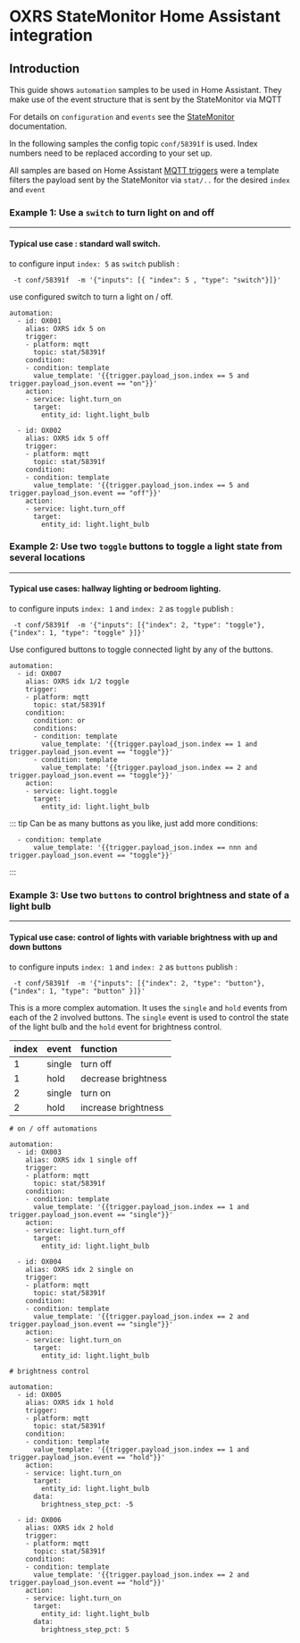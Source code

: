 # OXRS StateMonitor Home Assistant integration


## Introduction
This guide shows `automation` samples to be used in Home Assistant. They make use of the event structure that is sent by the StateMonitor via MQTT

For details on `configuration` and `events` see the [StateMonitor](/docs/firmware/state-monitor-esp32.html) documentation.

In the following samples the config topic `conf/58391f` is used. Index numbers need to be replaced according to your set up.

All samples are based on Home Assistant [MQTT triggers](https://www.home-assistant.io/docs/automation/trigger/#mqtt-trigger) were a template filters the payload sent by the StateMonitor via `stat/..` for the desired `index` and `event`



### Example 1: Use a `switch` to turn light on and off 
---
#### Typical use case : standard wall switch. 

to configure input `index: 5`  as `switch` publish : 
```
 -t conf/58391f  -m '{"inputs": [{ "index": 5 , "type": "switch"}]}'
 ```
 
use configured switch to turn a light on / off.
```
automation:
  - id: OX001
    alias: OXRS idx 5 on
    trigger:
    - platform: mqtt
      topic: stat/58391f
    condition:
    - condition: template
      value_template: '{{trigger.payload_json.index == 5 and trigger.payload_json.event == "on"}}'
    action:
    - service: light.turn_on
      target:
        entity_id: light.light_bulb
      
  - id: OX002
    alias: OXRS idx 5 off
    trigger:
    - platform: mqtt
      topic: stat/58391f
    condition:
    - condition: template
      value_template: '{{trigger.payload_json.index == 5 and trigger.payload_json.event == "off"}}'
    action:
    - service: light.turn_off
      target:
        entity_id: light.light_bulb
```



### Example 2: Use two `toggle` buttons to toggle a light state from several locations
---
#### Typical use cases: hallway lighting or bedroom lighting.

to configure inputs `index: 1` and `index: 2`  as `toggle` publish : 
```
 -t conf/58391f  -m '{"inputs": [{"index": 2, "type": "toggle"},{"index": 1, "type": "toggle" }]}'
```
 
Use configured buttons to toggle connected light by any of the buttons.


```
automation:
  - id: OX007
    alias: OXRS idx 1/2 toggle
    trigger:
    - platform: mqtt
      topic: stat/58391f
    condition:
      condition: or
      conditions:
      - condition: template
        value_template: '{{trigger.payload_json.index == 1 and trigger.payload_json.event == "toggle"}}'
      - condition: template
        value_template: '{{trigger.payload_json.index == 2 and trigger.payload_json.event == "toggle"}}'
    action:
    - service: light.toggle
      target:
        entity_id: light.light_bulb
```
::: tip
Can be as many buttons as you like, just add more conditions:
```
  - condition: template
      value_template: '{{trigger.payload_json.index == nnn and trigger.payload_json.event == "toggle"}}'
```
:::



### Example 3: Use two `buttons` to control brightness and state of a light bulb
---
#### Typical use case: control of lights with variable brightness with up and down buttons

to configure inputs `index: 1` and `index: 2`  as `buttons` publish : 
```
 -t conf/58391f  -m '{"inputs": [{"index": 2, "type": "button"},{"index": 1, "type": "button" }]}'
```
This is a more complex automation. It uses the `single` and `hold` events from each of the 2 involved buttons.
The `single` event is used to control the state of the light bulb and the `hold` event for brightness control.


|index|event   |function
|:----|:-------|:-------|
|1    |single  |turn off |
|1    |hold    |decrease brightness  |
|2    |single  |turn on |
|2    |hold    |increase brightness  |

```
# on / off automations

automation:
  - id: OX003
    alias: OXRS idx 1 single off
    trigger:
    - platform: mqtt
      topic: stat/58391f
    condition:
    - condition: template
      value_template: '{{trigger.payload_json.index == 1 and trigger.payload_json.event == "single"}}'
    action:
    - service: light.turn_off
      target:
        entity_id: light.light_bulb
        
  - id: OX004
    alias: OXRS idx 2 single on
    trigger:
    - platform: mqtt
      topic: stat/58391f
    condition:
    - condition: template
      value_template: '{{trigger.payload_json.index == 2 and trigger.payload_json.event == "single"}}'
    action:
    - service: light.turn_on
      target:
        entity_id: light.light_bulb

# brightness control

automation:
  - id: OX005
    alias: OXRS idx 1 hold
    trigger:
    - platform: mqtt
      topic: stat/58391f
    condition:
    - condition: template
      value_template: '{{trigger.payload_json.index == 1 and trigger.payload_json.event == "hold"}}'
    action:
    - service: light.turn_on
      target:
        entity_id: light.light_bulb
      data:
        brightness_step_pct: -5
        
  - id: OX006
    alias: OXRS idx 2 hold
    trigger:
    - platform: mqtt
      topic: stat/58391f
    condition:
    - condition: template
      value_template: '{{trigger.payload_json.index == 2 and trigger.payload_json.event == "hold"}}'
    action:
    - service: light.turn_on
      target:
        entity_id: light.light_bulb
      data:
        brightness_step_pct: 5     
```
